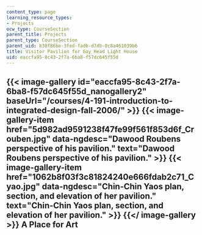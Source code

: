 ```yaml
---
content_type: page
learning_resource_types:
- Projects
ocw_type: CourseSection
parent_title: Projects
parent_type: CourseSection
parent_uid: b30f86be-3fed-fadb-d7db-0c8a461039b6
title: Visitor Pavilion for Gay Head Light House
uid: eaccfa95-8c43-2f7a-6ba8-f57dc645f55d
---
```


{{< image-gallery id="eaccfa95-8c43-2f7a-6ba8-f57dc645f55d_nanogallery2" baseUrl="/courses/4-191-introduction-to-integrated-design-fall-2006/" >}}
{{< image-gallery-item href="5d982ad9591238f47fe99f561f853d6f_Crouben.jpg" data-ngdesc="Dawood Roubens perspective of his pavilion." text="Dawood Roubens perspective of his pavilion." >}}
{{< image-gallery-item href="1062b8f03f3c81824240e666fdab2c71_Cyao.jpg" data-ngdesc="Chin-Chin Yaos plan, section, and elevation of her pavilion." text="Chin-Chin Yaos plan, section, and elevation of her pavilion." >}}
{{</ image-gallery >}}
A Place for Art
---------------